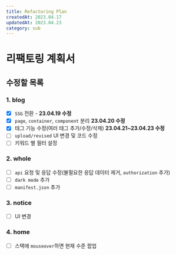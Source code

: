 ```yaml
---
title: Refactoring Plan
createdAt: 2023.04.17
updatedAt: 2023.04.23
category: sub
---
```


# 리팩토링 계획서

## 수정할 목록

### 1. blog

- [x] `SSG` 전환 - **23.04.19 수정**
- [x] `page`, `container`, `component` 분리 **23.04.20 수정**
- [x] 태그 기능 수정(여러 태그 추가/수정/삭제) **23.04.21~23.04.23 수정**
- [ ] `upload/revised` UI 변경 및 코드 수정
- [ ] 키워드 별 필터 설정

### 2. whole

- [ ] `api` 요청 및 응답 수정(불필요한 응답 데이터 제거, `authorization` 추가)
- [ ] `dark mode` 추가
- [ ] `manifest.json` 추가

### 3. notice

- [ ] UI 변경

### 4. home

- [ ] 스택에 `mouseover`하면 현재 수준 팝업
